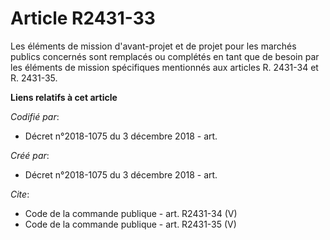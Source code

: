 # Article R2431-33

Les éléments de mission d'avant-projet et de projet pour les marchés publics concernés sont remplacés ou complétés en tant
que de besoin par les éléments de mission spécifiques mentionnés aux articles R. 2431-34 et R. 2431-35.

**Liens relatifs à cet article**

_Codifié par_:

  - Décret n°2018-1075 du 3 décembre 2018 - art.

_Créé par_:

  - Décret n°2018-1075 du 3 décembre 2018 - art.

_Cite_:

  - Code de la commande publique - art. R2431-34 (V)
  - Code de la commande publique - art. R2431-35 (V)
